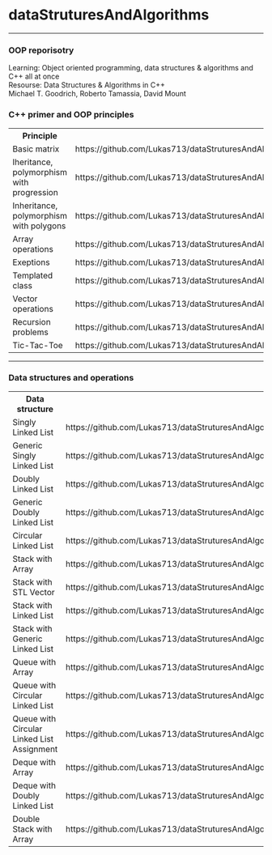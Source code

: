 # dataStruturesAndAlgorithms

<hr>
<h3>OOP reporisotry</h3>
<p>Learning: Object oriented programming, data structures & algorithms and C++ all at once <br>
Resourse: Data Structures & Algorithms in C++<br>
Michael T. Goodrich, Roberto Tamassia, David Mount
</p>
<h3>C++ primer and OOP principles</h3>
<table>
	<tr>
		<th>Principle</th>
		<th>Linked</th>
	</tr>
	<tr>
		<td>Basic matrix</td>
		<td>https://github.com/Lukas713/dataStruturesAndAlgorithms/blob/master/OOP/Principles/Matrix.cpp</td>
	</tr>
	<tr>
		<td>Iheritance, polymorphism with progression</td>
		<td>https://github.com/Lukas713/dataStruturesAndAlgorithms/blob/master/OOP/Principles/Progressions.cpp</td>
	</tr>
	<tr>
		<td>Inheritance, polymorphism with polygons</td>
		<td>https://github.com/Lukas713/dataStruturesAndAlgorithms/blob/master/OOP/Principles/polygonInterface.cpp</td>
	</tr>
	<tr>
		<td>Array operations</td>
		<td>https://github.com/Lukas713/dataStruturesAndAlgorithms/blob/master/OOP/Principles/arayOperations.cpp</td>
	</tr>
	<tr>
		<td>Exeptions</td>
		<td>https://github.com/Lukas713/dataStruturesAndAlgorithms/blob/master/OOP/Principles/catchExeption.cpp</td>
	</tr>
	<tr>
		<td>Templated class</td>
		<td>https://github.com/Lukas713/dataStruturesAndAlgorithms/blob/master/OOP/Principles/classTemplate.cpp</td>
	</tr>
	<tr>
		<td>Vector operations</td>
		<td>https://github.com/Lukas713/dataStruturesAndAlgorithms/blob/master/OOP/Principles/vectorBegining.cpp</td>
	</tr>
	<tr>
		<td>Recursion problems</td>
		<td>https://github.com/Lukas713/dataStruturesAndAlgorithms/blob/master/OOP/Principles/recursion.cpp</td>
	</tr>
	<tr>
		<td>Tic-Tac-Toe</td>
		<td>https://github.com/Lukas713/dataStruturesAndAlgorithms/blob/master/OOP/Principles/ticTacToe.cpp</td>
	</tr>
</table>
<hr>
<h3>Data structures and operations</h3>
<table>
  <tr>
    <th>Data structure</th>
    <th>Link</th>
  </tr>
  <tr>
    <td>Singly Linked List</td>           	
	<td>https://github.com/Lukas713/dataStruturesAndAlgorithms/blob/master/OOP/LinkedList/singlyLinkedList.cpp</td>
  </tr>
  <tr>
    <td>Generic Singly Linked List</td>
    <td>https://github.com/Lukas713/dataStruturesAndAlgorithms/blob/master/OOP/LinkedList/singlyLinkedListGeneric.cpp</td>
  </tr>
  <tr>
    <td>Doubly Linked List</td>
    <td>https://github.com/Lukas713/dataStruturesAndAlgorithms/blob/master/OOP/LinkedList/doublyLinkedList.cpp</td>
  </tr>
  <tr>
    <td>Generic Doubly Linked List</td>
    <td>https://github.com/Lukas713/dataStruturesAndAlgorithms/blob/master/OOP/LinkedList/doublyLinkedListGeneric.cpp</td>
  </tr>
  <tr>
    <td>Circular Linked List</td>
    <td>https://github.com/Lukas713/dataStruturesAndAlgorithms/blob/master/OOP/LinkedList/circularLinkedList.cpp</td>
  </tr>
  <tr>
    <td>Stack with Array</td>
    <td>https://github.com/Lukas713/dataStruturesAndAlgorithms/blob/master/OOP/StackQueueDequeue/stackArray.cpp</td>
  </tr>
   <tr>
    <td>Stack with STL Vector</td>
    <td>https://github.com/Lukas713/dataStruturesAndAlgorithms/blob/master/OOP/StackQueueDequeue/stackVectorSTL.cpp</td>
  </tr>
   <tr>
    <td>Stack with Linked List</td>
    <td>https://github.com/Lukas713/dataStruturesAndAlgorithms/blob/master/OOP/StackQueueDequeue/stackLinkedList.cpp</td>
  </tr>
   <tr>
    <td>Stack with Generic Linked List</td>
    <td>https://github.com/Lukas713/dataStruturesAndAlgorithms/blob/master/OOP/StackQueueDequeue/stackLinkedListGeneric.cpp</td>
  </tr>
   <tr>
    <td>Queue with Array</td>
    <td>https://github.com/Lukas713/dataStruturesAndAlgorithms/blob/master/OOP/StackQueueDequeue/queueArray.cpp</td>
  </tr>
   <tr>
    <td>Queue with Circular Linked List</td>
    <td>https://github.com/Lukas713/dataStruturesAndAlgorithms/blob/master/OOP/StackQueueDequeue/queueCircularLinkedList.cpp</td>
  </tr>
  <tr>
    <td>Queue with Circular Linked List Assignment</td>
    <td>https://github.com/Lukas713/dataStruturesAndAlgorithms/blob/master/OOP/StackQueueDequeue/queueCircularListAssignment.cpp</td>
  </tr>
   <tr>
    <td>Deque with Array</td>
    <td>https://github.com/Lukas713/dataStruturesAndAlgorithms/blob/master/OOP/StackQueueDequeue/dequeArray.cpp</td>
  </tr>
   <tr>
    <td>Deque with Doubly Linked List</td>
    <td>https://github.com/Lukas713/dataStruturesAndAlgorithms/blob/master/OOP/StackQueueDequeue/dequeDoublyLinkedList.cpp</td>
  </tr>
  <tr>
    <td>Double Stack with Array</td>
    <td>https://github.com/Lukas713/dataStruturesAndAlgorithms/blob/master/OOP/StackQueueDequeue/doubleStackArray.cpp</td>
  </tr>

</table>


